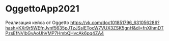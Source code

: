 # OggettoApp2021

Реализация кейса от Oggetto 
https://vk.com/doc101851796_631056286?hash=KXr9r5WEfnJvnf5635pJTzJSslETocW7VUX3ZSK5gnH&dl=fnXIhmDTPzsEfNVlbGvAoUhVMP7HmbQHvcAk6pq4ZA4

